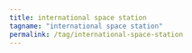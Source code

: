 ```yaml
---
title: international space station
tagname: "international space station"
permalink: /tag/international-space-station
---
```

